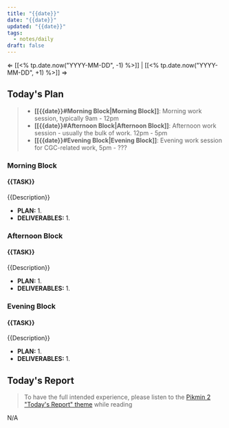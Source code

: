 ```yaml
---
title: "{{date}}"
date: "{{date}}"
updated: "{{date}}"
tags:
  - notes/daily
draft: false
---
```

⇐ [[<% tp.date.now("YYYY-MM-DD", -1) %>]] |  [[<% tp.date.now("YYYY-MM-DD", +1) %>]] ⇒

## Today's Plan

> - **[[{{date}}#Morning Block|Morning Block]]**: Morning work session, typically 9am - 12pm
> - **[[{{date}}#Afternoon Block|Afternoon Block]]**: Afternoon work session - usually the bulk of work. 12pm - 5pm
> - **[[{{date}}#Evening Block|Evening Block]]**: Evening work session for CGC-related work, 5pm - ???

### Morning Block

#### {{TASK}}

{{Description}}

- **PLAN:** 
	1. 
- **DELIVERABLES:** 
	1. 

### Afternoon Block

#### {{TASK}}

{{Description}}

- **PLAN:** 
	1. 
- **DELIVERABLES:** 
	1. 

### Evening Block

#### {{TASK}}

{{Description}}

- **PLAN:** 
	1. 
- **DELIVERABLES:** 
	1. 

## Today's Report

> To have the full intended experience, please listen to the [Pikmin 2 "Today's Report" theme](https://www.youtube.com/watch?v=l1fCmKZnq3U&list=PLwyW5mbdZMGN8mGTqvDhsBs37SW4TkHcw&index=85) while reading

N/A

[^1]: [[caveat-lector|caveat lector]] — This is a daily note! I don't actively maintain any information in daily notes, so please be cautious in following any advice here.